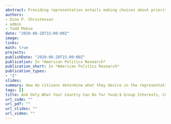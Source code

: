 ```yaml
---
abstract: Providing representation entails making choices about prioritizing the needs of diverse groups within one’s constituency. While citizens cannot reasonably expect that representatives will cater to their particular interests or priorities all the time, we know little about citizens’ expectations in this regard. In this paper, we present the results of two survey experiments that probe the relationship between citizens’ group identifications, their perceptions of their constituencies, and their demands regarding representation. We find that citizens are generally egocentric, in that they expect a representative to cater to personally relevant interests even when such interests are not an important part of the representative’s constituency. Moreover, we find that this egocentrism is not mitigated through the provision of information about the district’s diversity or composition, indicating that voter ignorance about the nature of constituencies is not the primary cause of these expectations. Regardless of sophistication, we observe expectations that are unrealistically self-centered.  
authors:
- Dino P. Christenson
- admin
- Todd Makse
date: "2020-08-28T15:00:00Z"
image:
links:
math: true
projects:
publishDate: "2020-08-28T15:00:00Z"
publication: In *American Politics Research*
publication_short: In *American Politics Research*
publication_types:
- "2"
slides: 
summary: How do citizens determine what they desire in the representatives they elect? The experiments in this paper suggest that citizens are quite egocentric when determining which members of Congress they want to represent them in government.
tags: []
title: Ask Only What Your Country Can Do for You$:$ Group Interests, Constituency Characteristics, and Demands for Representation
url_code: ""
url_pdf: ""
url_slides: ""
url_video: ""
---
```


